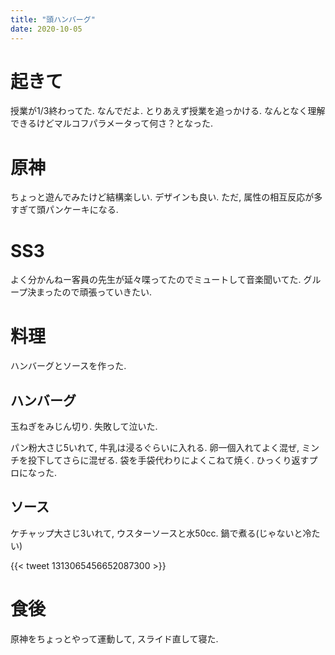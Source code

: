 ```yaml
---
title: "頭ハンバーグ"
date: 2020-10-05
---
```


# 起きて
授業が1/3終わってた. なんでだよ. とりあえず授業を追っかける. なんとなく理解できるけどマルコフパラメータって何さ？となった.

# 原神
ちょっと遊んでみたけど結構楽しい. デザインも良い. ただ, 属性の相互反応が多すぎて頭パンケーキになる.

# SS3
よく分かんねー客員の先生が延々喋ってたのでミュートして音楽聞いてた. グループ決まったので頑張っていきたい.

# 料理
ハンバーグとソースを作った.

## ハンバーグ
玉ねぎをみじん切り. 失敗して泣いた.

パン粉大さじ5いれて, 牛乳は浸るぐらいに入れる. 卵一個入れてよく混ぜ, ミンチを投下してさらに混ぜる.
袋を手袋代わりによくこねて焼く. ひっくり返すプロになった.

## ソース
ケチャップ大さじ3いれて, ウスターソースと水50cc. 鍋で煮る(じゃないと冷たい)

{{< tweet 1313065456652087300 >}}

# 食後
原神をちょっとやって運動して, スライド直して寝た.